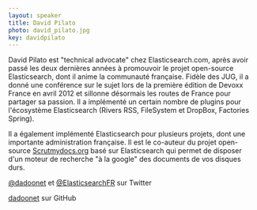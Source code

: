 ```yaml
---
layout: speaker
title: David Pilato
photo: david_pilato.jpg
key: davidpilato
---
```


David Pilato est "technical advocate" chez Elasticsearch.com, après avoir passé les deux dernières années à promouvoir le projet open-source Elasticsearch, dont il anime la communauté française. Fidèle des JUG, il a donné une conférence sur le sujet lors de la première édition de Devoxx France en avril 2012 et sillonne désormais les routes de France pour partager sa passion.
Il a implémenté un certain nombre de plugins pour l'écosystème Elasticsearch (Rivers RSS, FileSystem et DropBox, Factories Spring).

Il a également implémenté Elasticsearch pour plusieurs projets, dont une importante administration française. Il est le co-auteur du projet open-source [Scrutmydocs.org](http://www.scrutmydocs.org/) basé sur Elasticsearch qui permet de disposer d'un moteur de recherche "à la google" des documents de vos disques durs.

[@dadoonet](http://www.twitter.com/dadoonet) et [@ElasticsearchFR](http://www.twitter.com/ElasticsearchFR) sur Twitter

[dadoonet](https://github.com/dadoonet) sur GitHub